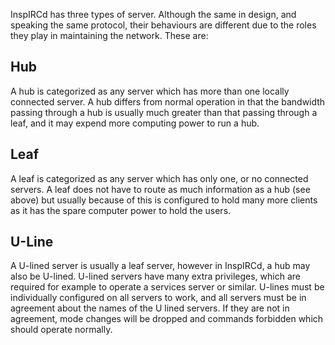 InspIRCd has three types of server. Although the same in design, and speaking the same protocol,
their behaviours are different due to the roles they play in maintaining the network. These are:

Hub
---

A hub is categorized as any server which has more than one locally connected server. A hub differs
from normal operation in that the bandwidth passing through a hub is usually much greater than that
passing through a leaf, and it may expend more computing power to run a hub.

Leaf
----

A leaf is categorized as any server which has only one, or no connected servers. A leaf does not
have to route as much information as a hub (see above) but usually because of this is configured to
hold many more clients as it has the spare computer power to hold the users.

U-Line
------

A U-lined server is usually a leaf server, however in InspIRCd, a hub may also be U-lined. U-lined
servers have many extra privileges, which are required for example to operate a services server or
similar. U-lines must be individually configured on all servers to work, and all servers must be in
agreement about the names of the U lined servers. If they are not in agreement, mode changes will be
dropped and commands forbidden which should operate normally.
